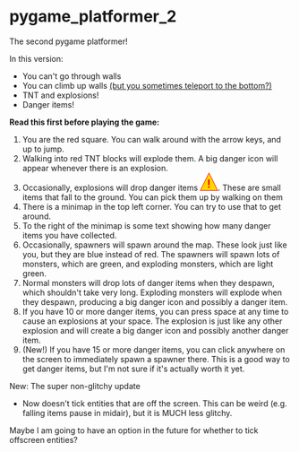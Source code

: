 # pygame_platformer_2

The second pygame platformer!

In this version:
- You can't go through walls
- You can climb up walls [(but you sometimes teleport to the bottom?)](https://github.com/sillypantscoder/pygame_platformer_2/issues/3)
- TNT and explosions!
- Danger items!

**Read this first before playing the game:**

1. You are the red square. You can walk around with the arrow keys, and up to jump.
2. Walking into red TNT blocks will explode them. A big danger icon will appear whenever there is an explosion.
3. Occasionally, explosions will drop danger items ![](danger.png). These are small items that fall to the ground. You can pick them up by walking on them
4. There is a minimap in the top left corner. You can try to use that to get around.
5. To the right of the minimap is some text showing how many danger items you have collected.
6. Occasionally, spawners will spawn around the map. These look just like you, but they are blue instead of red. The spawners will spawn lots of monsters, which are green, and exploding monsters, which are light green.
7. Normal monsters will drop lots of danger items when they despawn, which shouldn't take very long. Exploding monsters will explode when they despawn, producing a big danger icon and possibly a danger item.
8. If you have 10 or more danger items, you can press space at any time to cause an explosions at your space. The explosion is just like any other explosion and will create a big danger icon and possibly another danger item.
9. (New!) If you have 15 or more danger items, you can click anywhere on the screen to immediately spawn a spawner there. This is a good way to get danger items, but I'm not sure if it's actually worth it yet.


New: The super non-glitchy update

- Now doesn't tick entities that are off the screen. This can be weird (e.g. falling items pause in midair), but it is MUCH less glitchy.

Maybe I am going to have an option in the future for whether to tick offscreen entities?
